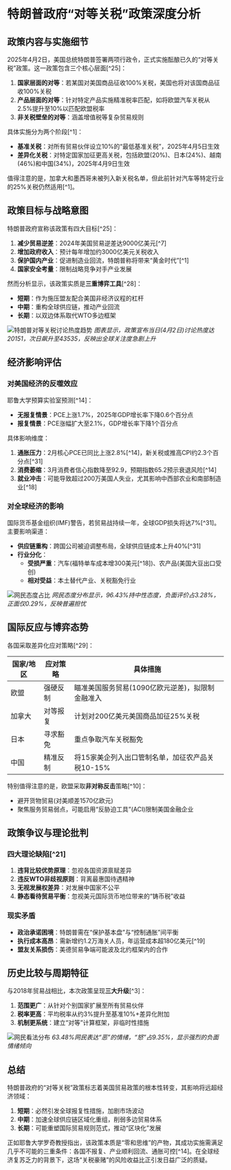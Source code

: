 # 特朗普政府“对等关税”政策深度分析

## 政策内容与实施细节

2025年4月2日，美国总统特朗普签署两项行政令，正式实施酝酿已久的“对等关税”政策。这一政策包含三个核心层面[^25]：
1. **国家层面的对等**：若某国对美国商品征收100%关税，美国也将对该国商品征收100%关税
2. **产品层面的对等**：针对特定产品实施精准税率匹配，如将欧盟汽车关税从2.5%提升至10%以匹配欧盟税率
3. **非关税壁垒的对等**：涵盖增值税等复杂贸易规则

具体实施分为两个阶段[^1]：
- **基准关税**：对所有贸易伙伴设立10%的“最低基准关税”，2025年4月5日生效
- **差异化关税**：对特定国家加征更高关税，包括欧盟(20%)、日本(24%)、越南(46%)和中国(34%)，2025年4月9日生效

值得注意的是，加拿大和墨西哥未被列入新关税名单，但此前针对汽车等特定行业的25%关税仍然适用[^1]。

## 政策目标与战略意图

特朗普政府宣称该政策有四大目标[^25]：
1. **减少贸易逆差**：2024年美国贸易逆差达9000亿美元[^7]
2. **增加政府收入**：预计每年增加约3000亿美元关税收入
3. **保护国内产业**：促进制造业回流，特朗普称将带来“黄金时代”[^1]
4. **国家安全考量**：限制战略竞争对手产业发展

然而分析显示，该政策实质是**三重博弈工具**[^28]：
- **短期**：作为施压盟友配合美国非经济议程的杠杆
- **中期**：重构全球供应链，推动产业回流
- **长期**：以双边体系取代WTO多边框架

![特朗普对等关税讨论热度趋势](http://zeelin/ns.png)
*图表显示，政策宣布当日(4月2日)讨论热度达20151，次日飙升至43535，反映出全球关注度急剧上升*

## 经济影响评估

### 对美国经济的反噬效应
耶鲁大学预算实验室预测[^14]：
- **无报复情景**：PCE上涨1.7%，2025年GDP增长率下降0.6个百分点
- **报复情景**：PCE涨幅扩大至2.1%，GDP增长率下降1个百分点

具体影响维度：
1. **通胀压力**：2月核心PCE已同比上涨2.8%[^14]，新关税或推高CPI约2.3个百分点[^31]
2. **消费萎缩**：3月消费者信心指数降至92.9，预期指数65.2预示衰退风险[^14]
3. **就业冲击**：可能导致超过200万美国人失业，尤其影响中西部农业和南部制造业[^18]

### 对全球经济的影响
国际货币基金组织(IMF)警告，若贸易战持续一年，全球GDP损失将达7%[^31]。主要影响渠道：
- **供应链重构**：跨国公司被迫调整布局，全球供应链成本上升40%[^31]
- **行业分化**：
  - **受损严重**：汽车(福特单车成本增300美元[^18])、农产品(美国大豆出口受创)
  - **相对受益**：本土替代产业、关税豁免行业

![网民态度占比](http://zeelin/pb.png)
*网民态度分布显示，96.43%持中性态度，负面评价占3.28%，正面仅0.29%，反映普遍担忧*

## 国际反应与博弈态势

各国采取差异化应对策略[^29]：

| 国家/地区 | 应对策略 | 具体措施 |
|-----------|----------|----------|
| 欧盟      | 强硬反制 | 瞄准美国服务贸易(1090亿欧元逆差)，拟限制金融准入 |
| 加拿大    | 对等报复 | 计划对200亿美元美国商品加征25%关税 |
| 日本      | 寻求豁免 | 重点争取汽车关税豁免 |
| 中国      | 精准反制 | 将15家美企列入出口管制名单，加征农产品关税10-15% |

特别值得注意的是，欧盟采取**非对称反击**策略[^10]：
- 避开货物贸易(对美顺差1570亿欧元)
- 聚焦服务贸易弱点，可能启用“反胁迫工具”(ACI)限制美国金融企业

## 政策争议与理论批判

### 四大理论缺陷[^21]
1. **违背比较优势原理**：忽视各国资源禀赋差异
2. **违反WTO非歧视原则**：背离最惠国待遇精神
3. **无视发展权差异**：对发展中国家不公平
4. **静态看待贸易平衡**：忽视美元国际货币地位带来的“铸币税”收益

### 现实矛盾
- **政治承诺困境**：特朗普需在“保护基本盘”与“控制通胀”间平衡
- **执行成本高昂**：需新增约1.2万海关人员，年运营成本超180亿美元[^19]
- **盟友关系损伤**：美德贸易争端可能波及北约框架内的合作

## 历史比较与周期特征

与2018年贸易战相比，本次政策呈现**三大升级**[^3]：
1. **范围更广**：从针对个别国家扩展至所有贸易伙伴
2. **税率更高**：平均税率从约3%提升至基准10%+差异化附加
3. **机制更系统**：建立“对等”计算框架，非临时性措施

![网民看法分布](http://zeelin/sk.png)
*63.48%网民表达“恶”的情绪，“怒”占9.35%，显示强烈的负面情绪倾向*

## 总结

特朗普政府的“对等关税”政策标志着美国贸易政策的根本性转变，其影响将远超经济领域：
1. **短期**：必然引发全球报复性措施，加剧市场波动
2. **中期**：加速全球供应链区域化重组，削弱多边贸易体系
3. **长期**：可能重塑国际贸易规则范式，推动“区块化”发展

正如耶鲁大学罗奇教授指出，该政策本质是“零和思维”的产物，其成功实施需满足几乎不可能的三重条件：各国不报复、产业顺利回流、通胀可控[^14]。在全球经济复苏乏力的背景下，这场“关税豪赌”的风险收益比正引发日益广泛的质疑。